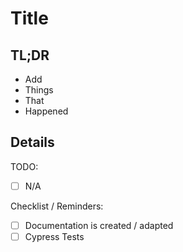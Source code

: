 # Title

## TL;DR

- Add
- Things
- That
- Happened

## Details

TODO:

- [ ] N/A

Checklist / Reminders:

- [ ] Documentation is created / adapted
- [ ] Cypress Tests

